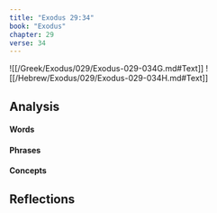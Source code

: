 ```yaml
---
title: "Exodus 29:34"
book: "Exodus"
chapter: 29
verse: 34
---
```

![[/Greek/Exodus/029/Exodus-029-034G.md#Text]]
![[/Hebrew/Exodus/029/Exodus-029-034H.md#Text]]

## Analysis

#### Words

#### Phrases

#### Concepts

## Reflections
